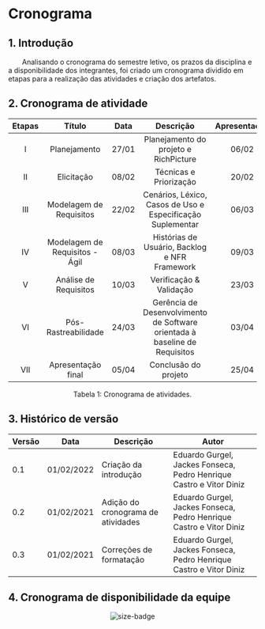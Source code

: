 # Cronograma

## 1. Introdução

&emsp;&emsp;Analisando o cronograma do semestre letivo, os prazos da disciplina e a disponibilidade dos integrantes, foi criado um cronograma dividido em etapas para a realização das atividades e criação dos artefatos.

## 2. Cronograma de atividade

<center>

| Etapas | Título       | Data                                           | Descrição        | Apresentação        |
| :------: | :----------: | :---------------------------------------------------: | :------------: | :------------: |
| I    | Planejamento | 27/01 | Planejamento do projeto e RichPicture | 06/02 |
| II    | Elicitação | 08/02 | Técnicas e Priorização | 20/02 |
| III    | Modelagem de Requisitos | 22/02 | Cenários, Léxico, Casos de Uso e Especificação Suplementar | 06/03 |
| IV    | Modelagem de Requisitos - Ágil | 08/03 | Histórias de Usuário, Backlog e NFR Framework | 09/03 |
| V    | Análise de Requisitos | 10/03 | Verificação & Validação | 23/03 |
| VI    | Pós-Rastreabilidade | 24/03 | Gerência de Desenvolvimento de Software orientada à baseline de Requisitos | 03/04 |
| VII    | Apresentação final | 05/04 | Conclusão do projeto | 25/04 |

<figcaption>Tabela 1: Cronograma de atividades.</figcaption>

</center>

## 3. Histórico de versão

| Versão | Data       | Descrição                                           | Autor        |
| ------ | ---------- | --------------------------------------------------- | ------------ |
| 0.1    | 01/02/2022 | Criação da introdução | Eduardo Gurgel, Jackes Fonseca, Pedro Henrique Castro e Vitor Diniz |
| 0.2    | 01/02/2021 | Adição do cronograma de atividades | Eduardo Gurgel, Jackes Fonseca, Pedro Henrique Castro e Vitor Diniz |
| 0.3    | 01/02/2021 | Correções de formatação | Eduardo Gurgel, Jackes Fonseca, Pedro Henrique Castro e Vitor Diniz |

## 4. Cronograma de disponibilidade da equipe

<div align="center">
  <img alt="size-badge" src="https://user-images.githubusercontent.com/51385738/152648004-e55bfca0-f0e8-4148-ac66-8cda2d19ef01.JPG"/>
</div>
